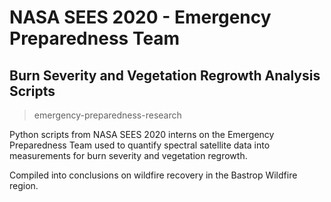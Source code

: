 # NASA SEES 2020 - Emergency Preparedness Team
## Burn Severity and Vegetation Regrowth Analysis Scripts
> emergency-preparedness-research

Python scripts from NASA SEES 2020 interns on the Emergency Preparedness Team used to quantify spectral satellite data into measurements for burn severity and vegetation regrowth. 

Compiled into conclusions on wildfire recovery in the Bastrop Wildfire region.
